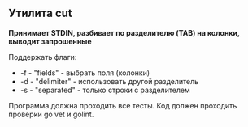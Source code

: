 ## Утилита cut

__Принимает STDIN, разбивает по разделителю (TAB) на колонки, выводит запрошенные__

Поддержать флаги:
* -f - "fields" - выбрать поля (колонки)
* -d - "delimiter" - использовать другой разделитель
* -s - "separated" - только строки с разделителем

Программа должна проходить все тесты. Код должен проходить проверки go vet и golint.
